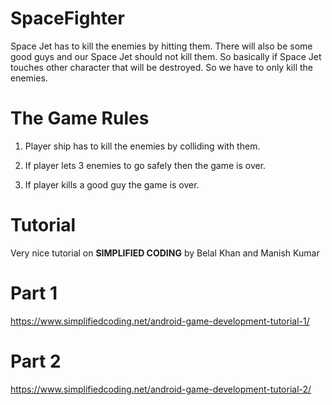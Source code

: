 # SpaceFighter

Space Jet has to kill the enemies by hitting them. There will also be some good guys and our Space Jet should not kill them. So basically if Space Jet  touches other character that will be destroyed. So we have to only kill the enemies.

# The Game Rules

1. Player ship has to kill the enemies by colliding with them.

2. If player lets 3 enemies to go safely then the game is over.

3. If player kills a good guy the game is over.

# Tutorial

Very nice tutorial on <b>SIMPLIFIED CODING</b> by Belal Khan and Manish Kumar
# Part 1
https://www.simplifiedcoding.net/android-game-development-tutorial-1/

# Part 2
https://www.simplifiedcoding.net/android-game-development-tutorial-2/
